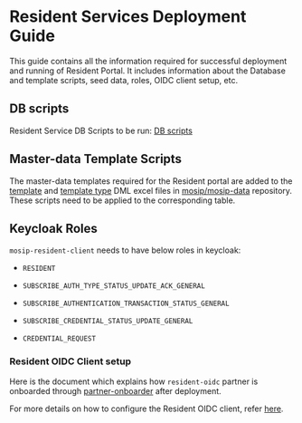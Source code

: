 # Resident Services Deployment Guide


This guide contains all the information required for successful deployment and running of Resident Portal. It includes information about the Database and template scripts, seed data, roles, OIDC client setup, etc.

## DB scripts

Resident Service DB Scripts to be run: [DB scripts](https://github.com/mosip/resident-services/tree/vDP1/db_scripts/mosip_resident)

## Master-data Template Scripts

The master-data templates required for the Resident portal are added to the [template](https://github.com/mosip/mosip-data/blob/develop/mosip_master/xlsx/template.xlsx) and [template type](https://github.com/mosip/mosip-data/blob/develop/mosip_master/xlsx/template_type.xlsx) DML excel files in [mosip/mosip-data](https://github.com/mosip/mosip-data/tree/develop) repository. These scripts need to be applied to the corresponding table.

## Keycloak Roles

`mosip-resident-client` needs to have below roles in keycloak:

* `RESIDENT`

* `SUBSCRIBE_AUTH_TYPE_STATUS_UPDATE_ACK_GENERAL`

* `SUBSCRIBE_AUTHENTICATION_TRANSACTION_STATUS_GENERAL`

* `SUBSCRIBE_CREDENTIAL_STATUS_UPDATE_GENERAL`

* `CREDENTIAL_REQUEST`

### Resident OIDC Client setup

Here is the document which explains how `resident-oidc` partner is onboarded through [partner-onboarder](https://github.com/mosip/mosip-onboarding/tree/develop) after deployment.

For more details on how to configure the Resident OIDC client, refer [here](resident-services-configure-resident-OIDC-client.md).

 
